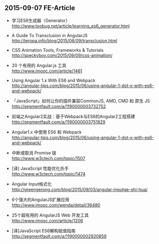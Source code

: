 ## 2015-09-07 FE-Article

* 学习ES6生成器（Generator）  
http://www.toobug.net/article/learning_es6_generator.html

* A Guide To Transclusion in AngularJS  
http://teropa.info/blog/2015/06/09/transclusion.html

* CSS Animation Tools, Frameworks & Tutorials  
http://speckyboy.com/2015/09/09/css-animation/

* 20 个有用的 Angular.js 工具  
http://www.imooc.com/article/1461

* Using Angular 1.x With ES6 and Webpack  
http://angular-tips.com/blog/2015/06/using-angular-1-dot-x-with-es6-and-webpack/

* 「JavaScript」如何让你的插件兼容CommonJS, AMD, CMD 和 原生 JS  
http://segmentfault.com/a/1190000003732752

* 前端之Angular2实战：基于Webpack与ES6的Angular2工程搭建  
http://segmentfault.com/a/1190000003751829

* Angular1.x 中使用 ES6 和 Webpack  
http://angular-tips.com/blog/2015/06/using-angular-1-dot-x-with-es6-and-webpack/

* 中断或取消 Promise 链  
http://www.w3ctech.com/topic/1507

* [译] JavaScript 性能优化杀手  
http://www.w3ctech.com/topic/1474

* Angular Input格式化  
http://greengerong.com/blog/2015/09/03/angular-inputge-shi-hua/

* 6个强大的AngularJS扩展应用  
http://www.imooc.com/wenda/detail/36480

* 25个超有用的 AngularJS Web 开发工具  
http://www.imooc.com/article/1206

* [译]JavaScript ES6解构赋值指南  
http://segmentfault.com/a/1190000002920859
